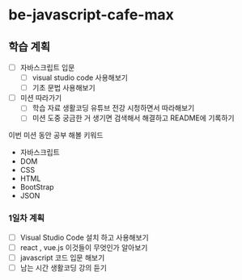 # be-javascript-cafe-max

## 학습 계획

-[ ] 자바스크립트 입문
  - [ ] visual studio code 사용해보기
  - [ ] 기초 문법 사용해보기
-[ ] 미션 따라가기
  - [ ] 학습 자료 생활코딩 유튜브 전강 시청하면서 따라해보기
  - [ ] 미션 도중 궁금한 거 생기면 검색해서 해결하고 README에 기록하기

이번 미션 동안 공부 해볼 키워드 <br>
- 자바스크립트
- DOM
- CSS
- HTML
- BootStrap
- JSON

### 1일차 계획

-[ ] Visual Studio Code 설치 하고 사용해보기
-[ ] react , vue.js 이것들이 무엇인가 알아보기 
-[ ] javascript 코드 입문 해보기 
-[ ] 남는 시간 생활코딩 강의 듣기
